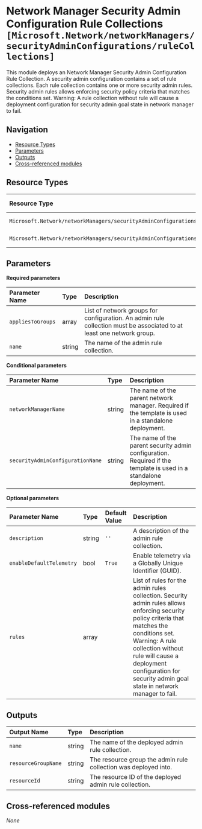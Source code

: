 # Network Manager Security Admin Configuration Rule Collections `[Microsoft.Network/networkManagers/securityAdminConfigurations/ruleCollections]`

This module deploys an Network Manager Security Admin Configuration Rule Collection.
A security admin configuration contains a set of rule collections. Each rule collection contains one or more security admin rules. Security admin rules allows enforcing security policy criteria that matches the conditions set. Warning: A rule collection without rule will cause a deployment configuration for security admin goal state in network manager to fail.

## Navigation

- [Resource Types](#Resource-Types)
- [Parameters](#Parameters)
- [Outputs](#Outputs)
- [Cross-referenced modules](#Cross-referenced-modules)

## Resource Types

| Resource Type | API Version |
| :-- | :-- |
| `Microsoft.Network/networkManagers/securityAdminConfigurations/ruleCollections` | [2023-02-01](https://learn.microsoft.com/en-us/azure/templates/Microsoft.Network/2023-02-01/networkManagers/securityAdminConfigurations/ruleCollections) |
| `Microsoft.Network/networkManagers/securityAdminConfigurations/ruleCollections/rules` | [2023-02-01](https://learn.microsoft.com/en-us/azure/templates/Microsoft.Network/2023-02-01/networkManagers/securityAdminConfigurations/ruleCollections/rules) |

## Parameters

**Required parameters**

| Parameter Name | Type | Description |
| :-- | :-- | :-- |
| `appliesToGroups` | array | List of network groups for configuration. An admin rule collection must be associated to at least one network group. |
| `name` | string | The name of the admin rule collection. |

**Conditional parameters**

| Parameter Name | Type | Description |
| :-- | :-- | :-- |
| `networkManagerName` | string | The name of the parent network manager. Required if the template is used in a standalone deployment. |
| `securityAdminConfigurationName` | string | The name of the parent security admin configuration. Required if the template is used in a standalone deployment. |

**Optional parameters**

| Parameter Name | Type | Default Value | Description |
| :-- | :-- | :-- | :-- |
| `description` | string | `''` | A description of the admin rule collection. |
| `enableDefaultTelemetry` | bool | `True` | Enable telemetry via a Globally Unique Identifier (GUID). |
| `rules` | array |  | List of rules for the admin rules collection. Security admin rules allows enforcing security policy criteria that matches the conditions set. Warning: A rule collection without rule will cause a deployment configuration for security admin goal state in network manager to fail. |


## Outputs

| Output Name | Type | Description |
| :-- | :-- | :-- |
| `name` | string | The name of the deployed admin rule collection. |
| `resourceGroupName` | string | The resource group the admin rule collection was deployed into. |
| `resourceId` | string | The resource ID of the deployed admin rule collection. |

## Cross-referenced modules

_None_

